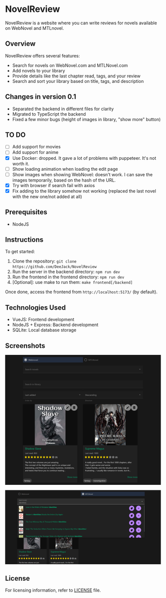 # NovelReview

NovelReview is a website where you can write reviews for novels available on WebNovel and MTLnovel.

## Overview

NovelReview offers several features:

- Search for novels on WebNovel.com and MTLNovel.com
- Add novels to your library
- Provide details like the last chapter read, tags, and your review
- Search and sort your library based on title, tags, and description

## Changes in version 0.1

- Separated the backend in different files for clarity
- Migrated to TypeScript the backend
- Fixed a few minor bugs (height of images in library, "show more" button)

## TO DO

- [ ] Add support for movies
- [ ] Add support for anime
- [x] Use Docker: dropped. It gave a lot of problems with puppeteer. It's not worth it.
- [ ] Show loading animation when loading the edit page
- [ ] Show images when showing WebNovel: doesn't work. I can save the images temporarily, based on the hash of the URL.
- [x] Try with browser if search fail with axios
- [x] Fix adding to the library somehow not working (replaced the last novel with the new one/not added at all)

## Prerequisites

- NodeJS

## Instructions

To get started:

1. Clone the repository: `git clone https://github.com/DeeJack/NovelReview`
2. Run the server in the backend directory: `npm run dev`
3. Run the frontend in the frontend directory: `npm run dev`
4. [Optional]: use make to run them: `make frontend[/backend]`

Once done, access the frontend from `http://localhost:5173/` (by default).

## Technologies Used

- VueJS: Frontend development
- NodeJS + Express: Backend development
- SQLite: Local database storage

## Screenshots

![Library](readme/images/library.png)

![Search results](readme/images/search.png)

## License

For licensing information, refer to [LICENSE](LICENSE) file.
